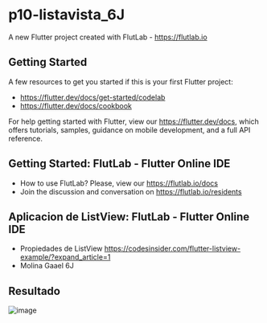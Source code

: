 # p10-listavista_6J

A new Flutter project created with FlutLab - https://flutlab.io

## Getting Started

A few resources to get you started if this is your first Flutter project:

- https://flutter.dev/docs/get-started/codelab
- https://flutter.dev/docs/cookbook

For help getting started with Flutter, view our
https://flutter.dev/docs, which offers tutorials,
samples, guidance on mobile development, and a full API reference.

## Getting Started: FlutLab - Flutter Online IDE

- How to use FlutLab? Please, view our https://flutlab.io/docs
- Join the discussion and conversation on https://flutlab.io/residents

## Aplicacion de ListView: FlutLab - Flutter Online IDE

- Propiedades de ListView https://codesinsider.com/flutter-listview-example/?expand_article=1
- Molina Gaael 6J

## Resultado
![image](https://github.com/GMNunez20/p10_ListaCard_6J/assets/143547967/f51564a6-6ca4-4640-a50a-a99eb8d6f0c9)

